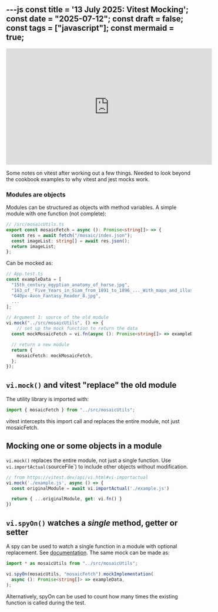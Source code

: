 ---js
const title = '13 July 2025: Vitest Mocking';
const date = "2025-07-12";
const draft = false;
const tags = ["javascript"];
const mermaid = true;
---

<iframe width="560" height="315" src="https://www.youtube.com/embed/ZKCGilFFFPk?si=KzYO6xsQ8G_Uemka" title="YouTube video player" frameborder="0" allow="accelerometer; autoplay; clipboard-write; encrypted-media; gyroscope; picture-in-picture; web-share" referrerpolicy="strict-origin-when-cross-origin" allowfullscreen></iframe>

Some notes on vitest after working out a few things. Needed to look beyond the cookbook examples to why vitest and jest mocks work.

### Modules are objects

Modules can be structured as objects with method variables. A simple module with one function (not complete):

```ts
// /src/mosaicUtils.ts
export const mosaicFetch = async (): Promise<string[]> => {
  const res = await fetch("/mosaic/index.json");
  const imageList: string[] = await res.json();
  return imageList;
};
```

Can be mocked as:

```ts
// App.test.ts
const exampleData = [
  "15th_century_egyptian_anatomy_of_horse.jpg",
  "163_of_'Five_Years_in_Siam_from_1891_to_1896_..._With_maps_and_illustrations_by_the_author'_(11249062174).jpg",
  "640px-Avon_Fantasy_Reader_8.jpg",
  ...
];

// Argument 1: source of the old module
vi.mock("../src/mosaicUtils", () => {
	// set up the mock function to return the data
  const mockMosaicFetch = vi.fn(async (): Promise<string[]> => exampleData);

  // return a new module
  return {
    mosaicFetch: mockMosaicFetch,
  };
});
```

## `vi.mock()` and vitest "replace" the old module

The utility library is imported with:

```ts
import { mosaicFetch } from "../src/mosaicUtils";
```

vitest intercepts this import call and replaces the entire module, not just mosaicFetch.

## Mocking one or some objects in a module

`vi.mock()` replaces the entire module, not just a single function. Use `vi.importActual(`sourceFile`) to include other objects without modification.

```ts
// from https://vitest.dev/api/vi.html#vi-importactual
vi.mock('./example.js', async () => {
  const originalModule = await vi.importActual('./example.js')

  return { ...originalModule, get: vi.fn() }
})
```

## `vi.spyOn()` watches a *single* method, getter or setter

A spy can be used to watch a single function in a module with optional replacement. See [documentation](https://vitest.dev/api/vi.html#vi-spyon).
The same mock can be made as:

```ts
import * as mosaicUtils from "../src/mosaicUtils";

vi.spyOn(mosaicUtils, "mosaicFetch").mockImplementation(
  async (): Promise<string[]> => exampleData,
);
```

Alternatively, spyOn can be used to count how many times the existing function is called during the test.
